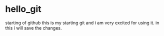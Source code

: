 # hello_git
starting of github
this is my starting git and i am very excited for using it.
in this i will save the changes.
